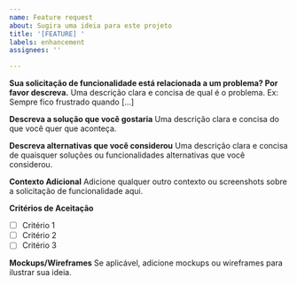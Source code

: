 ```yaml
---
name: Feature request
about: Sugira uma ideia para este projeto
title: '[FEATURE] '
labels: enhancement
assignees: ''

---
```


**Sua solicitação de funcionalidade está relacionada a um problema? Por favor descreva.**
Uma descrição clara e concisa de qual é o problema. Ex: Sempre fico frustrado quando [...]

**Descreva a solução que você gostaria**
Uma descrição clara e concisa do que você quer que aconteça.

**Descreva alternativas que você considerou**
Uma descrição clara e concisa de quaisquer soluções ou funcionalidades alternativas que você considerou.

**Contexto Adicional**
Adicione qualquer outro contexto ou screenshots sobre a solicitação de funcionalidade aqui.

**Critérios de Aceitação**
- [ ] Critério 1
- [ ] Critério 2
- [ ] Critério 3

**Mockups/Wireframes**
Se aplicável, adicione mockups ou wireframes para ilustrar sua ideia.
